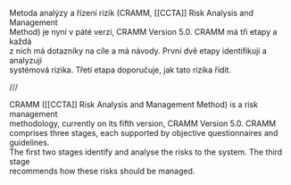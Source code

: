 Metoda analýzy a řízení rizik (CRAMM, [[CCTA]] Risk Analysis and Management  
Method) je nyní v páté verzi, CRAMM Version 5.0. CRAMM má tři etapy a každá  
z nich má dotazníky na cíle a má návody. První dvě etapy identifikují a analyzují  
systémová rizika. Třetí etapa doporučuje, jak tato rizika řídit.  



///



CRAMM ([[CCTA]] Risk Analysis and Management Method) is a risk management  
methodology, currently on its fifth version, CRAMM Version 5.0. CRAMM  
comprises three stages, each supported by objective questionnaires and guidelines.  
The first two stages identify and analyse the risks to the system. The third stage  
recommends how these risks should be managed.